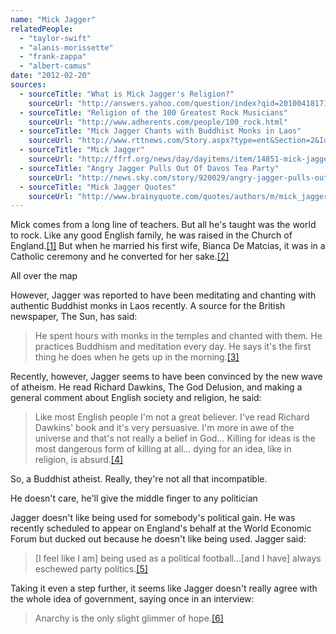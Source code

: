 ```yaml
---
name: "Mick Jagger"
relatedPeople:
  - "taylor-swift"
  - "alanis-morissette"
  - "frank-zappa"
  - "albert-camus"
date: "2012-02-20"
sources:
  - sourceTitle: "What is Mick Jagger's Religion?"
    sourceUrl: "http://answers.yahoo.com/question/index?qid=20100418171952AAjOTaq"
  - sourceTitle: "Religion of the 100 Greatest Rock Musicians"
    sourceUrl: "http://www.adherents.com/people/100_rock.html"
  - sourceTitle: "Mick Jagger Chants with Buddhist Monks in Laos"
    sourceUrl: "http://www.rttnews.com/Story.aspx?type=ent&Section=2&Id=1423883&SM=1"
  - sourceTitle: "Mick Jagger"
    sourceUrl: "http://ffrf.org/news/day/dayitems/item/14851-mick-jagger"
  - sourceTitle: "Angry Jagger Pulls Out Of Davos Tea Party"
    sourceUrl: "http://news.sky.com/story/920029/angry-jagger-pulls-out-of-davos-tea-party"
  - sourceTitle: "Mick Jagger Quotes"
    sourceUrl: "http://www.brainyquote.com/quotes/authors/m/mick_jagger.html"
---
```


Mick comes from a long line of teachers. But all he's taught was the world to rock. Like any good English family, he was raised in the Church of England.<a class="source-citation" href="#http://answers.yahoo.com/question/index?qid=20100418171952AAjOTaq" title="What is Mick Jagger&apos;s Religion?">[1]</a> But when he married his first wife, Bianca De Matcias, it was in a Catholic ceremony and he converted for her sake.<a class="source-citation" href="#http://www.adherents.com/people/100_rock.html" title="Religion of the 100 Greatest Rock Musicians">[2]</a>

All over the map

However, Jagger was reported to have been meditating and chanting with authentic Buddhist monks in Laos recently. A source for the British newspaper, The Sun, has said:

>He spent hours with monks in the temples and chanted with them. He practices Buddhism and meditation every day. He says it's the first thing he does when he gets up in the morning.<a class="source-citation" href="#http://www.rttnews.com/Story.aspx?type=ent&Section=2&Id=1423883&SM=1" title="Mick Jagger Chants with Buddhist Monks in Laos">[3]</a>

Recently, however, Jagger seems to have been convinced by the new wave of atheism. He read Richard Dawkins, The God Delusion, and making a general comment about English society and religion, he said:

>Like most English people I'm not a great believer. I've read Richard Dawkins' book and it's very persuasive. I'm more in awe of the universe and that's not really a belief in God… Killing for ideas is the most dangerous form of killing at all… dying for an idea, like in religion, is absurd.<a class="source-citation" href="#http://ffrf.org/news/day/dayitems/item/14851-mick-jagger" title="Mick Jagger">[4]</a>

So, a Buddhist atheist. Really, they're not all that incompatible.

He doesn't care, he'll give the middle finger to any politician

Jagger doesn't like being used for somebody's political gain. He was recently scheduled to appear on England's behalf at the World Economic Forum but ducked out because he doesn't like being used. Jagger said:

>[I feel like I am] being used as a political football…[and I have] always eschewed party politics.<a class="source-citation" href="#http://news.sky.com/story/920029/angry-jagger-pulls-out-of-davos-tea-party" title="Angry Jagger Pulls Out Of Davos Tea Party">[5]</a>

Taking it even a step further, it seems like Jagger doesn't really agree with the whole idea of government, saying once in an interview:

>Anarchy is the only slight glimmer of hope.<a class="source-citation" href="#http://www.brainyquote.com/quotes/authors/m/mick_jagger.html" title="Mick Jagger Quotes">[6]</a>